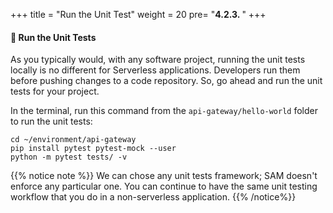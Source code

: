 +++
title = "Run the Unit Test"
weight = 20
pre= "<b>4.2.3. </b>"
+++


#### 🎯 Run the Unit Tests

As you typically would, with any software project, running the unit tests locally is no different for Serverless applications. Developers run them before pushing changes to a code repository. So, go ahead and run the unit tests for your project.

In the terminal, run this command from the `api-gateway/hello-world` folder to run the unit tests:

```
cd ~/environment/api-gateway
pip install pytest pytest-mock --user
python -m pytest tests/ -v
```


{{% notice note %}}
We can chose any unit tests framework; SAM doesn't enforce any particular one. You can continue to have the same unit testing workflow that you do in a non-serverless application.
{{% /notice%}}
